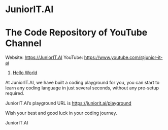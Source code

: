 # JuniorIT.AI 
# The Code Repository of YouTube Channel

Website: https://JuniorIT.AI
YouTube: https://www.youtube.com/@junior-it-ai

1. [Hello World](01-hello-world)


At JuniorIT.AI, we have built a coding playground for you, you can start to learn any coding language in just several seconds, without any pre-setup required.  

JuniorIT.AI’s playground URL is https://juniorit.ai/playground

Wish your best and good luck in your coding journey.

JuniorIT.AI